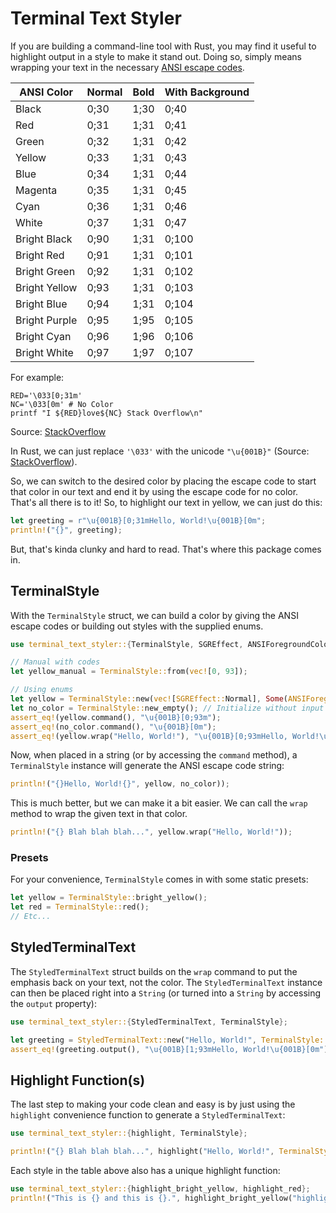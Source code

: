 # Terminal Text Styler

If you are building a command-line tool with Rust, you may find it useful to highlight output in a style to make it stand out. Doing so, simply means wrapping your text in the necessary [ANSI escape codes](https://en.wikipedia.org/wiki/ANSI_escape_code).

ANSI Color | Normal | Bold | With Background
---- | ---- | ----  | ----
Black | 0;30 | 1;30 | 0;40
Red | 0;31 | 1;31 | 0;41
Green | 0;32 | 1;31 | 0;42
Yellow | 0;33 | 1;31 | 0;43
Blue | 0;34 | 1;31 | 0;44
Magenta | 0;35 | 1;31 | 0;45
Cyan | 0;36 | 1;31 | 0;46
White | 0;37 | 1;31 | 0;47
Bright Black | 0;90 | 1;31 | 0;100
Bright Red | 0;91 | 1;31 | 0;101
Bright Green | 0;92 | 1;31 | 0;102
Bright Yellow | 0;93 | 1;31 | 0;103
Bright Blue | 0;94 | 1;31 | 0;104
Bright Purple | 0;95 | 1;95 | 0;105
Bright Cyan | 0;96 | 1;96 | 0;106
Bright White | 0;97 | 1;97 | 0;107

For example:

```
RED='\033[0;31m'
NC='\033[0m' # No Color
printf "I ${RED}love${NC} Stack Overflow\n"
```
Source: [StackOverflow](https://stackoverflow.com/a/5947802/3055803)

In Rust, we can just replace `'\033'` with the unicode `"\u{001B}"` (Source: [StackOverflow](https://stackoverflow.com/q/40583721/3055803)).

So, we can switch to the desired color by placing the escape code to start that color in our text and end it by using the escape code for no color. That's all there is to it! So, to highlight our text in yellow, we can just do this:

```rust
let greeting = r"\u{001B}[0;31mHello, World!\u{001B}[0m";
println!("{}", greeting);
```

But, that's kinda clunky and hard to read. That's where this package comes in.

## TerminalStyle

With the `TerminalStyle` struct, we can build a color by giving the ANSI escape codes or building out styles with the supplied enums.

```rust
use terminal_text_styler::{TerminalStyle, SGREffect, ANSIForegroundColor};

// Manual with codes
let yellow_manual = TerminalStyle::from(vec![0, 93]);

// Using enums
let yellow = TerminalStyle::new(vec![SGREffect::Normal], Some(ANSIForegroundColor::BrightYellow), None);
let no_color = TerminalStyle::new_empty(); // Initialize without input parameters for no color
assert_eq!(yellow.command(), "\u{001B}[0;93m");
assert_eq!(no_color.command(), "\u{001B}[0m");
assert_eq!(yellow.wrap("Hello, World!"), "\u{001B}[0;93mHello, World!\u{001B}[0m");
```

Now, when placed in a string (or by accessing the `command` method), a `TerminalStyle` instance will generate the ANSI escape code string:

```rust
println!("{}Hello, World!{}", yellow, no_color));
```

This is much better, but we can make it a bit easier. We can call the `wrap` method to wrap the given text in that color.

```rust
println!("{} Blah blah blah...", yellow.wrap("Hello, World!"));
```

### Presets

For your convenience, `TerminalStyle` comes in with some static presets:

```rust
let yellow = TerminalStyle::bright_yellow();
let red = TerminalStyle::red();
// Etc...
```

## StyledTerminalText

The `StyledTerminalText` struct builds on the `wrap` command to put the emphasis back on your text, not the color. The `StyledTerminalText` instance can then be placed right into a `String` (or turned into a `String` by accessing the `output` property):

```rust
use terminal_text_styler::{StyledTerminalText, TerminalStyle};

let greeting = StyledTerminalText::new("Hello, World!", TerminalStyle::bright_yellow());
assert_eq!(greeting.output(), "\u{001B}[1;93mHello, World!\u{001B}[0m");
```

## Highlight Function(s)

The last step to making your code clean and easy is by just using the `highlight` convenience function to generate a `StyledTerminalText`:

```rust
use terminal_text_styler::{highlight, TerminalStyle};

println!("{} Blah blah blah...", highlight("Hello, World!", TerminalStyle::bright_yellow()));
```

Each style in the table above also has a unique highlight function:

```rust
use terminal_text_styler::{highlight_bright_yellow, highlight_red};
println!("This is {} and this is {}.", highlight_bright_yellow("highlighted in bright yellow"), highlight_red("highlighted in red"));
```
